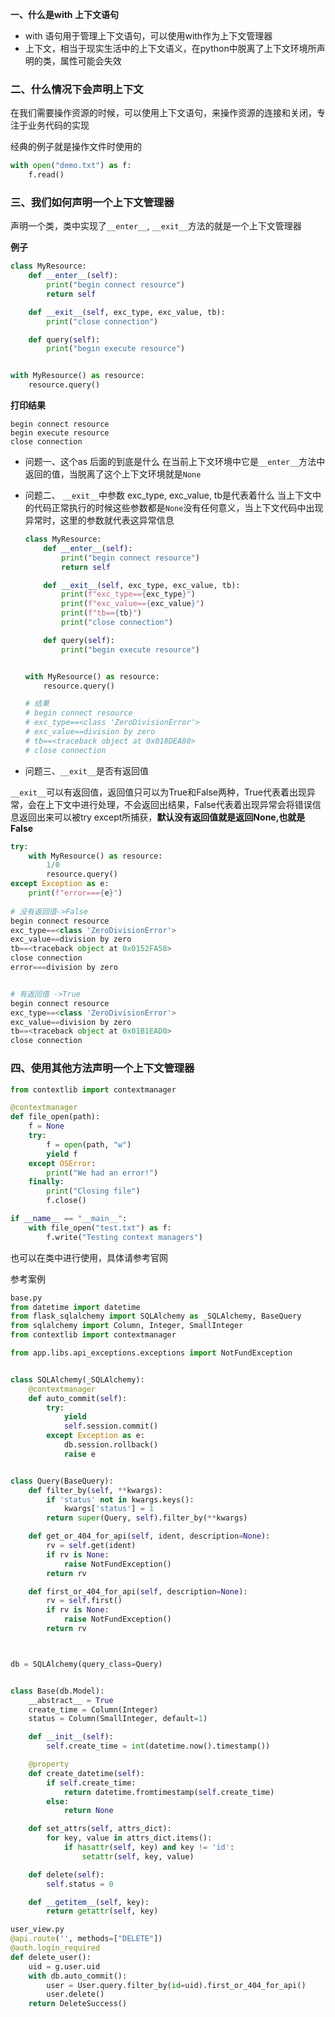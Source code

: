**一、什么是with 上下文语句**

- with 语句用于管理上下文语句，可以使用with作为上下文管理器
- 上下文，相当于现实生活中的上下文语义，在python中脱离了上下文环境所声明的类，属性可能会失效



### **二、什么情况下会声明上下文**

在我们需要操作资源的时候，可以使用上下文语句，来操作资源的连接和关闭，专注于业务代码的实现

经典的例子就是操作文件时使用的

```python
with open("demo.txt") as f:
    f.read()
```



### **三、我们如何声明一个上下文管理器**

声明一个类，类中实现了`__enter__`, `__exit__`方法的就是一个上下文管理器

**例子**

```python
class MyResource:
    def __enter__(self):
        print("begin connect resource")
        return self

    def __exit__(self, exc_type, exc_value, tb):
        print("close connection")

    def query(self):
        print("begin execute resource")


with MyResource() as resource:
    resource.query()
```

**打印结果**

```text
begin connect resource
begin execute resource
close connection
```

- 问题一、这个as 后面的到底是什么
  在当前上下文环境中它是`__enter__`方法中返回的值，当脱离了这个上下文环境就是`None`

- 问题二、 `__exit__`中参数 exc_type, exc_value, tb是代表着什么
  当上下文中的代码正常执行的时候这些参数都是`None`没有任何意义，当上下文代码中出现异常时，这里的参数就代表这异常信息

  ```python
  class MyResource:
      def __enter__(self):
          print("begin connect resource")
          return self
  
      def __exit__(self, exc_type, exc_value, tb):
          print(f"exc_type=={exc_type}")
          print(f"exc_value=={exc_value}")
          print(f"tb=={tb}")
          print("close connection")
  
      def query(self):
          print("begin execute resource")
  
  
  with MyResource() as resource:
      resource.query()
  
  # 结果
  # begin connect resource
  # exc_type==<class 'ZeroDivisionError'>
  # exc_value==division by zero
  # tb==<traceback object at 0x018DEA80>
  # close connection
  ```

  

- 问题三、`__exit__`是否有返回值

`__exit__`可以有返回值，返回值只可以为True和False两种，True代表着出现异常，会在上下文中进行处理，不会返回出结果，False代表着出现异常会将错误信息返回出来可以被try except所捕获，**默认没有返回值就是返回None,也就是False**

```python
try:
    with MyResource() as resource:
        1/0
        resource.query()
except Exception as e:
    print(f"error==={e}")
    
# 没有返回值->False
begin connect resource
exc_type==<class 'ZeroDivisionError'>
exc_value==division by zero
tb==<traceback object at 0x0152FA58>
close connection
error===division by zero


# 有返回值 ->True
begin connect resource
exc_type==<class 'ZeroDivisionError'>
exc_value==division by zero
tb==<traceback object at 0x01B1EAD0>
close connection
```



### **四、使用其他方法声明一个上下文管理器**

```python
from contextlib import contextmanager

@contextmanager
def file_open(path):
    f = None
    try:
        f = open(path, "w")
        yield f
    except OSError:
        print("We had an error!")
    finally:
        print("Closing file")
        f.close()

if __name__ == "__main__":
    with file_open("test.txt") as f:
        f.write("Testing context managers")
```



也可以在类中进行使用，具体请参考官网

参考案例

```python
base.py
from datetime import datetime
from flask_sqlalchemy import SQLAlchemy as _SQLAlchemy, BaseQuery
from sqlalchemy import Column, Integer, SmallInteger
from contextlib import contextmanager

from app.libs.api_exceptions.exceptions import NotFundException


class SQLAlchemy(_SQLAlchemy):
    @contextmanager
    def auto_commit(self):
        try:
            yield
            self.session.commit()
        except Exception as e:
            db.session.rollback()
            raise e


class Query(BaseQuery):
    def filter_by(self, **kwargs):
        if 'status' not in kwargs.keys():
            kwargs['status'] = 1
        return super(Query, self).filter_by(**kwargs)

    def get_or_404_for_api(self, ident, description=None):
        rv = self.get(ident)
        if rv is None:
            raise NotFundException()
        return rv

    def first_or_404_for_api(self, description=None):
        rv = self.first()
        if rv is None:
            raise NotFundException()
        return rv



db = SQLAlchemy(query_class=Query)


class Base(db.Model):
    __abstract__ = True
    create_time = Column(Integer)
    status = Column(SmallInteger, default=1)

    def __init__(self):
        self.create_time = int(datetime.now().timestamp())

    @property
    def create_datetime(self):
        if self.create_time:
            return datetime.fromtimestamp(self.create_time)
        else:
            return None

    def set_attrs(self, attrs_dict):
        for key, value in attrs_dict.items():
            if hasattr(self, key) and key != 'id':
                setattr(self, key, value)

    def delete(self):
        self.status = 0

    def __getitem__(self, key):
        return getattr(self, key)
```



```python
user_view.py
@api.route('', methods=["DELETE"])
@auth.login_required
def delete_user():
    uid = g.user.uid
    with db.auto_commit():
        user = User.query.filter_by(id=uid).first_or_404_for_api()
        user.delete()
    return DeleteSuccess()
```